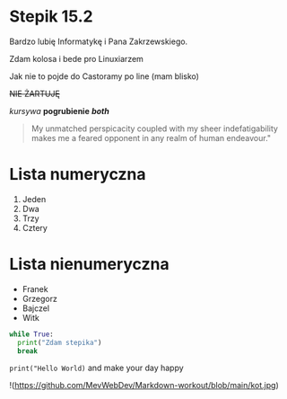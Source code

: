 # Stepik 15.2
Bardzo lubię Informatykę i Pana Zakrzewskiego.

Zdam kolosa i bede pro Linuxiarzem

Jak nie to pojde do Castoramy po line (mam blisko)

~~NIE ŻARTUJĘ~~

*kursywa* **pogrubienie** ***both***

> My unmatched perspicacity coupled with my sheer indefatigability makes me a feared opponent in any realm of human endeavour."

# Lista numeryczna
1. Jeden
2. Dwa
3. Trzy
4. Cztery

# Lista nienumeryczna
* Franek
* Grzegorz
* Bajczel
* Witk

```python
while True:
  print("Zdam stepika")
  break
```

`print("Hello World)` and make your day happy

!(https://github.com/MevWebDev/Markdown-workout/blob/main/kot.jpg)
